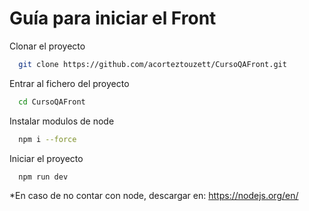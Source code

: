 
# Guía para iniciar el Front

Clonar el proyecto

```bash
  git clone https://github.com/acorteztouzett/CursoQAFront.git
```

Entrar al fichero del proyecto

```bash
  cd CursoQAFront
```

Instalar modulos de node

```bash
  npm i --force
```

Iniciar el proyecto

```bash
  npm run dev
```

*En caso de no contar con node, descargar en:
https://nodejs.org/en/
